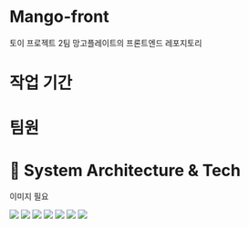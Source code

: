 # Mango-front

토이 프로젝트 2팀
망고플레이트의 프론트엔드 레포지토리

# 작업 기간

# 팀원


# 🥭 System Architecture & Tech
이미지 필요 

<img src="https://img.shields.io/badge/React-61DAFB?style=flat-square&logo=React&logoColor=white">  <img src="https://img.shields.io/badge/axios-5A29E4?style=flat-square&logo=Axios&logoColor=white">  <img src="https://img.shields.io/badge/Prettier-F7B93E?style=flat-square&logo=prettier&logoColor=white"> <img src="https://img.shields.io/badge/styled_components-DB7093?style=flat-square&logo=styled-components&logoColor=white">   <img src="https://img.shields.io/badge/GitHub -181717?style=flat-square&logo=GitHub&logoColor=white"/> <img src="https://img.shields.io/badge/Vercel-000000?style=flat-square&logo=Vercel&logoColor=white"> <img src="https://img.shields.io/badge/npm-CB3837?style=flat-square&logo=npm&logoColor=white">  
